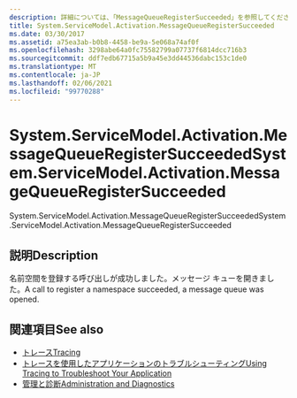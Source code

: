 ```yaml
---
description: 詳細については、「MessageQueueRegisterSucceeded」を参照してください。
title: System.ServiceModel.Activation.MessageQueueRegisterSucceeded
ms.date: 03/30/2017
ms.assetid: a75ea3ab-b0b8-4458-be9a-5e068a74af0f
ms.openlocfilehash: 3298abe64a0fc75582799a07737f6814dcc716b3
ms.sourcegitcommit: ddf7edb67715a5b9a45e3dd44536dabc153c1de0
ms.translationtype: MT
ms.contentlocale: ja-JP
ms.lasthandoff: 02/06/2021
ms.locfileid: "99770288"
---
```

# <a name="systemservicemodelactivationmessagequeueregistersucceeded"></a><span data-ttu-id="754f8-103">System.ServiceModel.Activation.MessageQueueRegisterSucceeded</span><span class="sxs-lookup"><span data-stu-id="754f8-103">System.ServiceModel.Activation.MessageQueueRegisterSucceeded</span></span>

<span data-ttu-id="754f8-104">System.ServiceModel.Activation.MessageQueueRegisterSucceeded</span><span class="sxs-lookup"><span data-stu-id="754f8-104">System.ServiceModel.Activation.MessageQueueRegisterSucceeded</span></span>  
  
## <a name="description"></a><span data-ttu-id="754f8-105">説明</span><span class="sxs-lookup"><span data-stu-id="754f8-105">Description</span></span>  

 <span data-ttu-id="754f8-106">名前空間を登録する呼び出しが成功しました。メッセージ キューを開きました。</span><span class="sxs-lookup"><span data-stu-id="754f8-106">A call to register a namespace succeeded, a message queue was opened.</span></span>  
  
## <a name="see-also"></a><span data-ttu-id="754f8-107">関連項目</span><span class="sxs-lookup"><span data-stu-id="754f8-107">See also</span></span>

- [<span data-ttu-id="754f8-108">トレース</span><span class="sxs-lookup"><span data-stu-id="754f8-108">Tracing</span></span>](index.md)
- [<span data-ttu-id="754f8-109">トレースを使用したアプリケーションのトラブルシューティング</span><span class="sxs-lookup"><span data-stu-id="754f8-109">Using Tracing to Troubleshoot Your Application</span></span>](using-tracing-to-troubleshoot-your-application.md)
- [<span data-ttu-id="754f8-110">管理と診断</span><span class="sxs-lookup"><span data-stu-id="754f8-110">Administration and Diagnostics</span></span>](../index.md)
